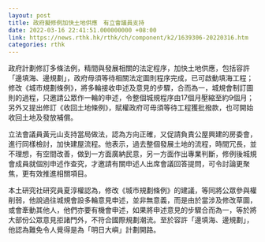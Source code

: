 ```yaml
---
layout: post
title: 政府擬修例加快土地供應　有立會議員支持
date: 2022-03-16 22:41:51.000000000 +08:00
link: https://news.rthk.hk/rthk/ch/component/k2/1639306-20220316.htm
categories: rthk
---
```


政府計劃修訂多條法例，精間與發展相關的法定程序，加快土地供應，包括容許「邊填海、邊規劃」，政府毋須等待相關法定圖則程序完成，已可啟動填海工程；修改《城市規劃條例》，將多輪接收申述及意見的步驟，合而為一，城規會制訂圖則的過程，只邀請公眾作一輪的申述，令整個城規程序由17個月壓縮至約9個月；另外又提出修訂《收回土地條例》，賦權政府可毋須等待工程獲批撥款，也可開始收回土地及發放補償。

立法會議員黃元山支持當局做法，認為方向正確，又促請負責公屋興建的房委會，進行同樣檢討，加快建屋流程。他表示，過去整個發展土地的流程，時間冗長，並不理想，有空間改善，做到一方面廣納民意，另一方面作出專業判斷，修例後城規會成員就個別申述作查究，才邀請有關申述人出席會議回答提問，可令討論更聚焦，更有效推進相關項目。

本土研究社研究員夏淳權認為，修改《城市規劃條例》的建議，等同將公眾參與權削弱，他說過往城規會設多輪意見申述，並非無意義，而是由於當涉及修改草圖，或會牽動其他人，他們亦要有機會申述，如果將申述意見的步驟合而為一，等於將大部份公眾意見拒諸門外，不符合國際規劃潮流。至於容許「邊填海、邊規劃」，他認為難免令人覺得是為「明日大嶼」計劃開路。
